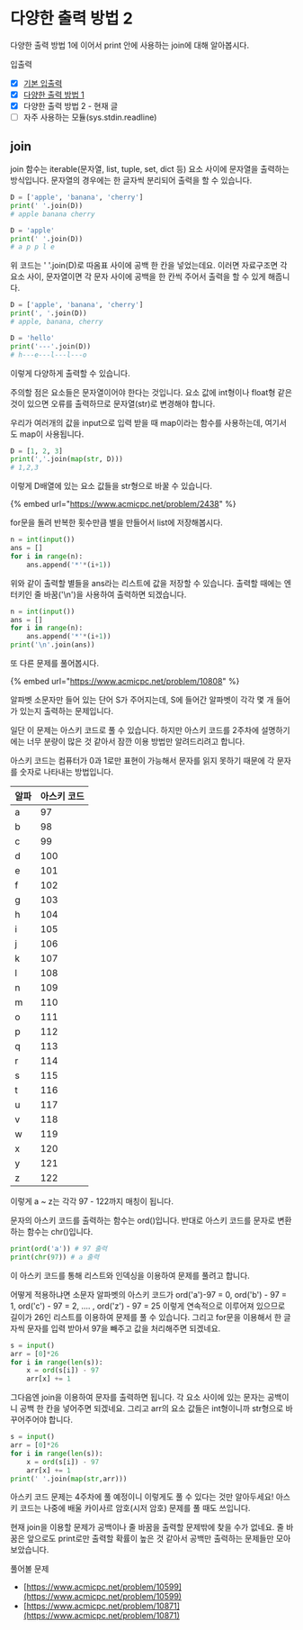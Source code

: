 # 다양한 출력 방법 2

다양한 출력 방법 1에 이어서 print 안에 사용하는 join에 대해 알아봅시다.

입출력

* [x] [기본 입출력](https://70825.gitbook.io/koala\_python\_algorithm\_study\_6th/week-1/1)
* [x] [다양한 출력 방법 1](https://70825.gitbook.io/koala\_python\_algorithm\_study\_6th/week-1/5)
* [x] 다양한 출력 방법 2 - 현재 글
* [ ] 자주 사용하는 모듈(sys.stdin.readline)

## join

join 함수는 iterable(문자열, list, tuple, set, dict 등) 요소 사이에 문자열을 출력하는 방식입니다. 문자열의 경우에는 한 글자씩 분리되어 출력을 할 수 있습니다.

```python
D = ['apple', 'banana', 'cherry']
print(' '.join(D))
# apple banana cherry

D = 'apple'
print(' '.join(D))
# a p p l e
```

위 코드는 ' '.join(D)로 따옴표 사이에 공백 한 칸을 넣었는데요. 이러면 자료구조면 각 요소 사이, 문자열이면 각 문자 사이에 공백을 한 칸씩 주어서 출력을 할 수 있게 해줍니다.

```python
D = ['apple', 'banana', 'cherry']
print(', '.join(D))
# apple, banana, cherry
```

```python
D = 'hello'
print('---'.join(D))
# h---e---l---l---o
```

이렇게 다양하게 출력할 수 있습니다.



주의할 점은 요소들은 문자열이어야 한다는 것입니다. 요소 값에 int형이나 float형 같은 것이 있으면 오류를 출력하므로 문자열(str)로 변경해야 합니다.

우리가 여러개의 값을 input으로 입력 받을 때 map이라는 함수를 사용하는데, 여기서도 map이 사용됩니다.

```python
D = [1, 2, 3]
print(','.join(map(str, D)))
# 1,2,3
```

이렇게 D배열에 있는 요소 값들을 str형으로 바꿀 수 있습니다.

{% embed url="https://www.acmicpc.net/problem/2438" %}

for문을 돌려 반복한 횟수만큼 별을 만들어서 list에 저장해봅시다.

```python
n = int(input())
ans = []
for i in range(n):
    ans.append('*'*(i+1))
```

위와 같이 출력할 별들을 ans라는 리스트에 값을 저장할 수 있습니다. 출력할 때에는 엔터키인 줄 바꿈('\n')을 사용하여 출력하면 되겠습니다.

```python
n = int(input())
ans = []
for i in range(n):
    ans.append('*'*(i+1))
print('\n'.join(ans))
```



또 다른 문제를 풀어봅시다.

{% embed url="https://www.acmicpc.net/problem/10808" %}

알파벳 소문자만 들어 있는 단어 S가 주어지는데, S에 들어간 알파벳이 각각 몇 개 들어가 있는지 출력하는 문제입니다.

일단 이 문제는 아스키 코드로 풀 수 있습니다. 하지만 아스키 코드를 2주차에 설명하기에는 너무 분량이 많은 것 같아서 잠깐 이용 방법만 알려드리려고 합니다.

아스키 코드는 컴퓨터가 0과 1로만 표현이 가능해서 문자를 읽지 못하기 때문에 각 문자를 숫자로 나타내는 방법입니다.

| 알파 | 아스키 코드 |
| -- | ------ |
| a  | 97     |
| b  | 98     |
| c  | 99     |
| d  | 100    |
| e  | 101    |
| f  | 102    |
| g  | 103    |
| h  | 104    |
| i  | 105    |
| j  | 106    |
| k  | 107    |
| l  | 108    |
| n  | 109    |
| m  | 110    |
| o  | 111    |
| p  | 112    |
| q  | 113    |
| r  | 114    |
| s  | 115    |
| t  | 116    |
| u  | 117    |
| v  | 118    |
| w  | 119    |
| x  | 120    |
| y  | 121    |
| z  | 122    |

이렇게 a \~ z는 각각 97 - 122까지 매칭이 됩니다.

문자의 아스키 코드를 출력하는 함수는 ord()입니다. 반대로 아스키 코드를 문자로 변환하는 함수는 chr()입니다.

```python
print(ord('a')) # 97 출력
print(chr(97)) # a 출력
```

이 아스키 코드를 통해 리스트와 인덱싱을 이용하여 문제를 풀려고 합니다.

어떻게 적용하냐면 소문자 알파벳의 아스키 코드가 ord('a')-97 = 0, ord('b') - 97 = 1, ord('c') - 97 = 2, .... , ord('z') - 97 = 25 이렇게 연속적으로 이루어져 있으므로 길이가 26인 리스트를 이용하여 문제를 풀 수 있습니다. 그리고 for문을 이용해서 한 글자씩 문자를 입력 받아서 97을 빼주고 값을 처리해주면 되겠네요.

```python
s = input()
arr = [0]*26
for i in range(len(s)):
    x = ord(s[i]) - 97
    arr[x] += 1
```

그다음엔 join을 이용하여 문자를 출력하면 됩니다. 각 요소 사이에 있는 문자는 공백이니 공백 한 칸을 넣어주면 되겠네요. 그리고 arr의 요소 값들은 int형이니까 str형으로 바꾸어주어야 합니다.

```python
s = input()
arr = [0]*26
for i in range(len(s)):
    x = ord(s[i]) - 97
    arr[x] += 1
print(' '.join(map(str,arr)))
```

아스키 코드 문제는 4주차에 풀 예정이니 이렇게도 풀 수 있다는 것만 알아두세요! 아스키 코드는 나중에 배울 카이사르 암호(시저 암호) 문제를 풀 때도 쓰입니다.

현재 join을 이용할 문제가 공백이나 줄 바꿈을 출력할 문제밖에 찾을 수가 없네요. 줄 바꿈은 앞으로도 print로만 출력할 확률이 높은 것 같아서 공백만 출력하는 문제들만 모아보았습니다.

풀어볼 문제

* [https://www.acmicpc.net/problem/10599](https://www.acmicpc.net/problem/10599)
* [https://www.acmicpc.net/problem/10871](https://www.acmicpc.net/problem/10871)

